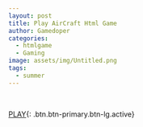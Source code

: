 ```yaml
---
layout: post
title: Play AirCraft Html Game
author: Gamedoper
categories:
  - htmlgame
  - Gaming
image: assets/img/Untitled.png
tags:
  - summer
---
```


<div style="text-align: center;">&nbsp;</div>

[PLAY](/gamefly/index.html){: .btn.btn-primary.btn-lg.active}
